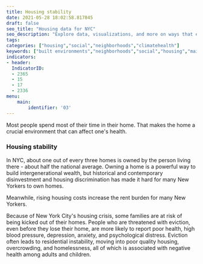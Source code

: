 ```yaml
---
title: Housing stability
date: 2021-05-28 18:02:58.817845
draft: false
seo_title: "Housing data for NYC"
seo_description: "Explore data, visualizations, and more on ways that environments shape health in New York City's neighborhoods.."
tags: 
categories: ["housing","social","neighborhoods","climatehealth"]
keywords: ["built environments","neighborhoods","social","housing","maintenance","maintenance deficiencies","healthy housing","evictions","crowding","home ownership"]
indicators:
- header: 
  IndicatorID:
  - 2365
  - 15
  - 17
  - 2336
menu:
    main:
        identifier: '03'
---
```


Most people spend most of their time in their home. That makes the home a crucial environment that can affect one's health.

### Housing stability
In NYC, about one out of every three homes is owned by the person living there - about half the national average. Owning a home is a powerful way to build intergenerational wealth, but historical and contemporary disinvestment and housing discrimination has made it hard for many New Yorkers to own homes.

Meanwhile, rising housing costs increase the rent burden for many New Yorkers.

Because of New York City's housing crisis, some families are at risk of being kicked out of their homes. People who are threatened with eviction, even before they lose their home, are more likely to report poor health, high blood pressure, depression, anxiety, and psychological distress. Eviction often leads to residential instability, moving into poor quality housing, overcrowding, and homelessness, all of which is associated with negative health among adults and children.

